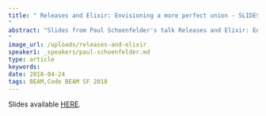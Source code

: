 ```yaml
---
title: " Releases and Elixir: Envisioning a more perfect union - SLIDES - Code BEAM SF 2018
"
abstract: "Slides from Paul Schoenfelder's talk Releases and Elixir: Envisioning a more perfect union - Code BEAM SF 2018
"
image_url: /uploads/releases-and-elixir
speaker1: _speakers/paul-schoenfelder.md
type: article
keywords: 
date: 2018-04-24
tags: BEAM,Code BEAM SF 2018
---
```

Slides available <a href="http://s3.amazonaws.com/erlang-conferences-production/media/files/000/000/893/original/Paul_Schoenfelder_-_Releases_and_Elixir_-_Envisioning_a_more_perfect_union.pdf?1524578937" target="_blank">HERE</a>.
